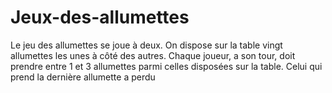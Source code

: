 # Jeux-des-allumettes
Le jeu des allumettes se joue à deux. On dispose sur la table vingt allumettes les unes à côté des autres. Chaque joueur, a son tour, doit prendre entre 1 et 3 allumettes parmi celles disposées sur la table. Celui qui prend la dernière allumette a perdu
